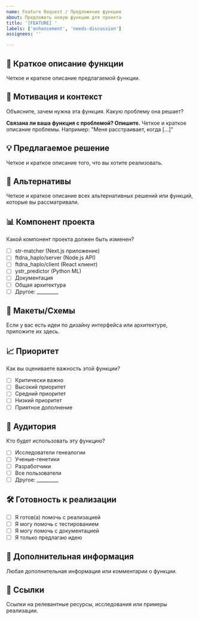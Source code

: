 ```yaml
---
name: Feature Request / Предложение функции
about: Предложить новую функцию для проекта
title: '[FEATURE] '
labels: ['enhancement', 'needs-discussion']
assignees: ''

---
```


## 🚀 Краткое описание функции
Четкое и краткое описание предлагаемой функции.

## 🎯 Мотивация и контекст
Объясните, зачем нужна эта функция. Какую проблему она решает?

**Связана ли ваша функция с проблемой? Опишите.**
Четкое и краткое описание проблемы. Например: "Меня расстраивает, когда [...]"

## 💡 Предлагаемое решение
Четкое и краткое описание того, что вы хотите реализовать.

## 🔄 Альтернативы
Четкое и краткое описание всех альтернативных решений или функций, которые вы рассматривали.

## 📊 Компонент проекта
Какой компонент проекта должен быть изменен?
- [ ] str-matcher (Next.js приложение)
- [ ] ftdna_haplo/server (Node.js API)
- [ ] ftdna_haplo/client (React клиент)
- [ ] ystr_predictor (Python ML)
- [ ] Документация
- [ ] Общая архитектура
- [ ] Другое: _________

## 🎨 Макеты/Схемы
Если у вас есть идеи по дизайну интерфейса или архитектуре, приложите их здесь.

## 📈 Приоритет
Как вы оцениваете важность этой функции?
- [ ] Критически важно
- [ ] Высокий приоритет
- [ ] Средний приоритет
- [ ] Низкий приоритет
- [ ] Приятное дополнение

## 👥 Аудитория
Кто будет использовать эту функцию?
- [ ] Исследователи генеалогии
- [ ] Ученые-генетики
- [ ] Разработчики
- [ ] Все пользователи
- [ ] Другое: _________

## 🛠️ Готовность к реализации
- [ ] Я готов(а) помочь с реализацией
- [ ] Я могу помочь с тестированием
- [ ] Я могу помочь с документацией
- [ ] Я только предлагаю идею

## 📝 Дополнительная информация
Любая дополнительная информация или комментарии о функции.

## 🔗 Ссылки
Ссылки на релевантные ресурсы, исследования или примеры реализации.
